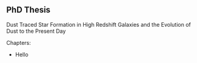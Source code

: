 PhD Thesis
-------

Dust Traced Star Formation in High Redshift Galaxies and the Evolution of Dust to the Present Day 

Chapters:
  - Hello

